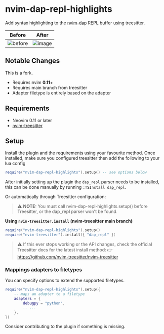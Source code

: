 # nvim-dap-repl-highlights

Add syntax highlighting to the [nvim-dap](https://github.com/mfussenegger/nvim-dap) REPL buffer using treesitter.

| Before                                                                                                          | After                                                                                                          |
| --------------------------------------------------------------------------------------------------------------- | -------------------------------------------------------------------------------------------------------------- |
| ![before](https://user-images.githubusercontent.com/20954878/235993939-a3ad95eb-9dfa-41a4-b70e-3a4e890e2adf.png) | ![image](https://user-images.githubusercontent.com/20954878/235993604-642fe658-6cc9-40e0-846c-00df11d963e1.png)|

## Notable Changes

This is a fork.

* Requires nvim **0.11**+
* Requires main branch from treesitter
* Adapter filetype is entirely based on the adapter

## Requirements

* Neovim 0.11 or later
* [nvim-treesitter](https://github.com/nvim-treesitter/nvim-treesitter)

## Setup

Install the plugin and the requirements using your favourite method. Once installed, make sure you configured treesitter then add the following to your lua config

```lua
require("nvim-dap-repl-highlights").setup() -- see options below
```

After initially setting up the plugin the `dap_repl` parser needs to be installed, this can be done manually by running `:TSInstall dap_repl`.

Or automatically through Treesitter configuration:

> ⚠️ **NOTE:** You must call nvim-dap-repl-highlights.setup() before Treesitter, or the dap_repl parser won't be found.

**Using `nvim-treesitter.install` (nvim-treesitter main branch)**

```lua
require("nvim-dap-repl-highlights").setup()
require("nvim-treesitter").install({ "dap_repl" })
```

> ⚠️ If this ever stops working or the API changes, check the official Treesitter docs for the latest install method:
> 👉 <https://github.com/nvim-treesitter/nvim-treesitter>

### Mappings adapters to filetypes

You can specify options to extend the supported filetypes.

```lua
require("nvim-dap-repl-highlights").setup({
    -- maps an adapter to a filetype
    adapters = {
        debugpy = "python",
        -- ...
    },
})
```

 Consider contributing to the plugin if something is missing.
